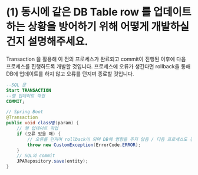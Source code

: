 # (1) 동시에 같은 DB Table row 를 업데이트 하는 상황을 방어하기 위해 어떻게 개발하실 건지 설명해주세요.



Transaction 을 활용해 이 전의 프로세스가 완료되고 commit이 진행된 이후에 다음 프로세스를 진행하도록 개발할 것입니다. 프로세스에 오류가 생긴다면 rollback을 통해 DB에 업데이트를 하지 않고 오류를 던지며 종료할 것입니다.

```sql
--SQL 문
Start TRANSACTION
--행 업데이트 작업
COMMIT;
```

```java
// Spring Boot
@Transaction
public void class명(param) {
    // 행 업데이트 작업
    if (오류 있을 때) {
        // 오류를 던지며 rollback이 되며 DB에 영향을 주지 않음 / 다음 프로세스도 진행하지 않음
        throw new CustomException(ErrorCode.ERROR);
    }
    // SQL의 commit
    JPARepository.save(entity);
}
```

